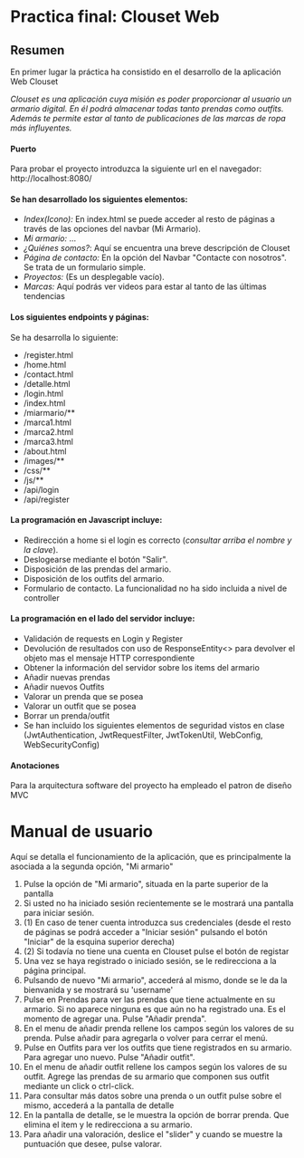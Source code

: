# Practica final: Clouset Web
## Resumen

En primer lugar la práctica ha consistido en el desarrollo de la aplicación Web Clouset

*Clouset es una aplicación cuya misión es poder proporcionar al usuario un
 armario digital. En él podrá almacenar todas tanto prendas como outfits. Además te 
permite estar al tanto de publicaciones de las marcas de ropa más influyentes.*

#### Puerto

Para probar el proyecto introduzca la siguiente url en el navegador: http://localhost:8080/

#### Se han desarrollado los siguientes elementos:

- *Index(Icono):* En index.html se puede acceder al resto de páginas a través de las opciones del navbar (Mi Armario).
- *Mi armario:* ...
- *¿Quiénes somos?*: Aquí se encuentra una breve descripción de Clouset
- *Página de contacto:* En la opción del Navbar "Contacte con nosotros". Se trata de un formulario simple.
- *Proyectos:* (Es un desplegable vacío).
- *Marcas:* Aquí podrás ver videos para estar al tanto de las últimas tendencias

#### Los siguientes endpoints y páginas:
Se ha desarrolla lo siguiente:
- /register.html
- /home.html
- /contact.html 
- /detalle.html
- /login.html
- /index.html
- /miarmario/**
- /marca1.html
- /marca2.html
- /marca3.html
- /about.html
- /images/**
- /css/**
- /js/**
- /api/login 
- /api/register

#### La programación en Javascript incluye:

- Redirección a home si el login es correcto (_consultar arriba el nombre y la clave_).
- Deslogearse mediante el botón "Salir".
- Disposición de las prendas del armario.
- Disposición de los outfits del armario.
- Formulario de contacto. La funcionalidad no ha sido incluida a nivel de controller

#### La programación en el lado del servidor incluye:

- Validación de requests en Login y Register
- Devolución de resultados con uso de ResponseEntity<> para devolver el objeto mas el mensaje HTTP correspondiente
- Obtener la información del servidor sobre los items del armario
- Añadir nuevas prendas
- Añadir nuevos Outfits
- Valorar un prenda que se posea
- Valorar un outfit que se posea
- Borrar un prenda/outfit
- Se han incluido los siguientes elementos de seguridad vistos en clase 
  (JwtAuthentication, JwtRequestFilter, JwtTokenUtil, WebConfig, WebSecurityConfig)

#### Anotaciones
Para la arquitectura software del proyecto ha empleado el patron de diseño MVC

# Manual de usuario
Aquí se detalla el funcionamiento de la aplicación, que es principalmente la asociada a la segunda opción, "Mi armario"
1. Pulse la opción de "Mi armario", situada en la parte superior de la pantalla
2. Si usted no ha iniciado sesión recientemente se le mostrará una pantalla para iniciar sesión.
3. (1) En caso de tener cuenta introduzca sus credenciales 
   (desde el resto de páginas se podrá acceder a "Iniciar sesión" pulsando el botón "Iniciar" de la esquina superior derecha)
4. (2) Si todavía no tiene una cuenta en Clouset pulse el botón de registar
5. Una vez se haya registrado o iniciado sesión, se le redirecciona a la página principal.
6. Pulsando de nuevo "Mi armario", accederá al mismo, donde se le da la bienvanida y se mostrará su 'username'
7. Pulse en Prendas para ver las prendas que tiene actualmente en su armario. Si no aparece ninguna es que aún no ha registrado una. 
   Es el momento de agregar una. Pulse "Añadir prenda". 
8. En el menu de añadir prenda rellene los campos según los valores de su prenda. 
   Pulse añadir para agregarla o volver para cerrar el menú.
9. Pulse en Outfits para ver los outfits que tiene registrados en su armario.
   Para agregar uno nuevo. Pulse "Añadir outfit".
10. En el menu de añadir outfit rellene los campos según los valores de su outfit.
   Agrege las prendas de su armario que componen sus outfit mediante un click o ctrl-click.
11. Para consultar más datos sobre una prenda o un outfit pulse sobre el mismo, accederá a la pantalla de detalle
12. En la pantalla de detalle, se le muestra la opción de borrar prenda. Que elimina el item y le redirecciona a su armario. 
13. Para añadir una valoración, deslice el "slider" y cuando se muestre la puntuación que desee, pulse valorar.